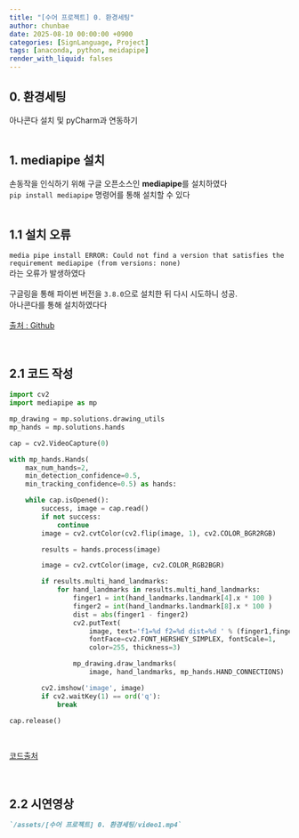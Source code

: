 ```yaml
---
title: "[수어 프로젝트] 0. 환경세팅"
author: chunbae
date: 2025-08-10 00:00:00 +0900
categories: [SignLanguage, Project]
tags: [anaconda, python, meidapipe]
render_with_liquid: falses
---
```


## 0. 환경세팅

아나콘다 설치 및 pyCharm과 연동하기
<br><br>

## 1. mediapipe 설치

손동작을 인식하기 위해 구글 오픈소스인 **mediapipe**를 설치하였다
<br>
`pip install mediapipe` 명령어를 통해 설치할 수 있다
<br><br>

## 1.1 설치 오류

`media pipe install ERROR: Could not find a version that satisfies the requirement mediapipe (from versions: none)`
<br>
라는 오류가 발생하였다
<br><br>
구글링을 통해 파이썬 버전을 `3.8.0`으로 설치한 뒤 다시 시도하니 성공.
<br>아나콘다를 통해 설치하였다다
<br><br>
[출처 : Github](https://github.com/google-ai-edge/mediapipe/issues/5035)

<br>

## 2.1 코드 작성
```python
import cv2
import mediapipe as mp

mp_drawing = mp.solutions.drawing_utils
mp_hands = mp.solutions.hands

cap = cv2.VideoCapture(0)

with mp_hands.Hands(
    max_num_hands=2,
    min_detection_confidence=0.5,
    min_tracking_confidence=0.5) as hands:

    while cap.isOpened():
        success, image = cap.read()
        if not success:
            continue
        image = cv2.cvtColor(cv2.flip(image, 1), cv2.COLOR_BGR2RGB)

        results = hands.process(image)

        image = cv2.cvtColor(image, cv2.COLOR_RGB2BGR)

        if results.multi_hand_landmarks:
            for hand_landmarks in results.multi_hand_landmarks:
                finger1 = int(hand_landmarks.landmark[4].x * 100 )
                finger2 = int(hand_landmarks.landmark[8].x * 100 )
                dist = abs(finger1 - finger2)
                cv2.putText(
                    image, text='f1=%d f2=%d dist=%d ' % (finger1,finger2,dist), org=(10, 30),
                    fontFace=cv2.FONT_HERSHEY_SIMPLEX, fontScale=1,
                    color=255, thickness=3)

                mp_drawing.draw_landmarks(
                    image, hand_landmarks, mp_hands.HAND_CONNECTIONS)

        cv2.imshow('image', image)
        if cv2.waitKey(1) == ord('q'):
            break

cap.release()
```

<br>

[코드출처](https://makernambo.com/m/154)

<br>

## 2.2 시연영상
```md
`/assets/[수어 프로젝트] 0. 환경세팅/video1.mp4`
```